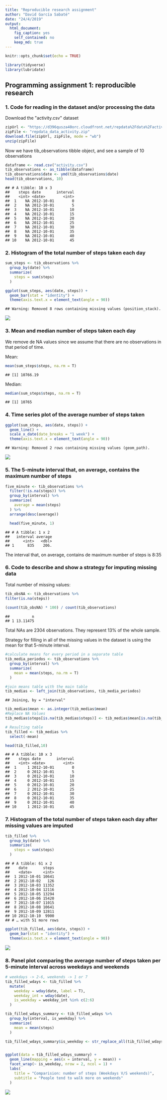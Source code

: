 ```yaml
---
title: "Reproducible research assignment"
author: "David García Sabaté"
date: "24/4/2019"
output: 
  html_document: 
    fig_caption: yes
    self_contained: no
    keep_md: true
---
```



```r
knitr::opts_chunk$set(echo = TRUE)
```

```r
library(tidyverse)
library(lubridate)
```

## Programming assignment 1: reproducible research  

### 1. Code for reading in the dataset and/or processing the data

Download the "activity.csv" dataset


```r
zipUrl <- "https://d396qusza40orc.cloudfront.net/repdata%2Fdata%2Factivity.zip"
zipFile <- "repdata_data_activity.zip"
download.file(zipUrl, zipFile, mode = "wb")
unzip(zipFile)
```

Now we have tib_observations tibble object, and see a sample of 10 observations


```r
dataframe <- read.csv("activity.csv")
tib_observations <- as_tibble(dataframe)
tib_observations$date <- ymd(tib_observations$date)
head(tib_observations, 10)
```

```
## # A tibble: 10 x 3
##    steps date       interval
##    <int> <date>        <int>
##  1    NA 2012-10-01        0
##  2    NA 2012-10-01        5
##  3    NA 2012-10-01       10
##  4    NA 2012-10-01       15
##  5    NA 2012-10-01       20
##  6    NA 2012-10-01       25
##  7    NA 2012-10-01       30
##  8    NA 2012-10-01       35
##  9    NA 2012-10-01       40
## 10    NA 2012-10-01       45
```

### 2. Histogram of the total number of steps taken each day


```r
sum_steps <- tib_observations %>%
  group_by(date) %>%
  summarize(
    steps = sum(steps)
  )

ggplot(sum_steps, aes(date, steps)) +
  geom_bar(stat = "identity") +
  theme(axis.text.x = element_text(angle = 90))
```

```
## Warning: Removed 8 rows containing missing values (position_stack).
```

![](PA1_template_files/figure-html/histogram-1.png)<!-- -->

### 3. Mean and median number of steps taken each day

We remove de NA values since we assume that there are no observations in that period of time.

Mean:

```r
mean(sum_steps$steps, na.rm = T) 
```

```
## [1] 10766.19
```

Median:

```r
median(sum_steps$steps, na.rm = T)
```

```
## [1] 10765
```

### 4. Time series plot of the average number of steps taken


```r
ggplot(sum_steps, aes(date, steps)) +
  geom_line() +
  scale_x_date(date_breaks = "1 week") +
  theme(axis.text.x = element_text(angle = 90))
```

```
## Warning: Removed 2 rows containing missing values (geom_path).
```

![](PA1_template_files/figure-html/unnamed-chunk-4-1.png)<!-- -->

### 5. The 5-minute interval that, on average, contains the maximum number of steps

```r
five_minute <- tib_observations %>%
  filter(!is.na(steps)) %>%
  group_by(interval) %>%
  summarize(
    average = mean(steps)
  ) %>%
  arrange(desc(average))

  head(five_minute, 1)
```

```
## # A tibble: 1 x 2
##   interval average
##      <int>   <dbl>
## 1      835    206.
```

The interval that, on average, contains de maximum number of steps is 8:35

### 6. Code to describe and show a strategy for imputing missing data

Total number of missing values:  


```r
tib_obsNA <- tib_observations %>%
filter(is.na(steps))
  
(count(tib_obsNA) * 100) / count(tib_observations)
```

```
##          n
## 1 13.11475
```
Total NAs are 2304 observations. They represent 13% of the whole sample.

Strategy for filling in all of the missing values in the dataset is using the mean for that 5-minute interval.


```r
#calculate means for every period in a separate table
tib_media_periodos <- tib_observations %>%
  group_by(interval) %>%
  summarize(
    mean = mean(steps, na.rm = T)
  )

#join means table with the main table
tib_medias <- left_join(tib_observations, tib_media_periodos)
```

```
## Joining, by = "interval"
```

```r
tib_medias$mean <- as.integer(tib_medias$mean)
#Replace NA Values
tib_medias$steps[is.na(tib_medias$steps)] <- tib_medias$mean[is.na(tib_medias$steps)]  

# Resulting table
tib_filled <- tib_medias %>%
  select(-mean)

head(tib_filled,10)
```

```
## # A tibble: 10 x 3
##    steps date       interval
##    <int> <date>        <int>
##  1     1 2012-10-01        0
##  2     0 2012-10-01        5
##  3     0 2012-10-01       10
##  4     0 2012-10-01       15
##  5     0 2012-10-01       20
##  6     2 2012-10-01       25
##  7     0 2012-10-01       30
##  8     0 2012-10-01       35
##  9     0 2012-10-01       40
## 10     1 2012-10-01       45
```


### 7. Histogram of the total number of steps taken each day after missing values are imputed


```r
tib_filled %>%
  group_by(date) %>%
  summarize(
    steps = sum(steps)
  )
```

```
## # A tibble: 61 x 2
##    date       steps
##    <date>     <int>
##  1 2012-10-01 10641
##  2 2012-10-02   126
##  3 2012-10-03 11352
##  4 2012-10-04 12116
##  5 2012-10-05 13294
##  6 2012-10-06 15420
##  7 2012-10-07 11015
##  8 2012-10-08 10641
##  9 2012-10-09 12811
## 10 2012-10-10  9900
## # … with 51 more rows
```

```r
ggplot(tib_filled, aes(date, steps)) +
  geom_bar(stat = "identity") +
  theme(axis.text.x = element_text(angle = 90))
```

![](PA1_template_files/figure-html/histogram2-1.png)<!-- -->

### 8. Panel plot comparing the average number of steps taken per 5-minute interval across weekdays and weekends


```r
# weekdays -> 2-6, weekends -> 1 or 7
tib_filled_wdays <- tib_filled %>%
  mutate(
    weekday = wday(date, label = T),
    weekday_int = wday(date),
    is_weekday = weekday_int %in% c(2:6) 
  )

tib_filled_wdays_summary <- tib_filled_wdays %>%
  group_by(interval, is_weekday) %>%
  summarize(
    mean = mean(steps)
  ) 

tib_filled_wdays_summary$is_weekday <- str_replace_all(tib_filled_wdays_summary$is_weekday, c("FALSE" = "Weekends", "TRUE" = "Weekdays"))


ggplot(data = tib_filled_wdays_summary) + 
  geom_line(mapping = aes(x = interval, y = mean)) +
  facet_wrap(~ is_weekday, nrow = 2, ncol = 1) + 
  labs(
    title = "Comparision: number of steps (Weekdays V/S weekends)",
    subtitle = "People tend to walk more on weekends"
  )
```

![](PA1_template_files/figure-html/unnamed-chunk-8-1.png)<!-- -->

